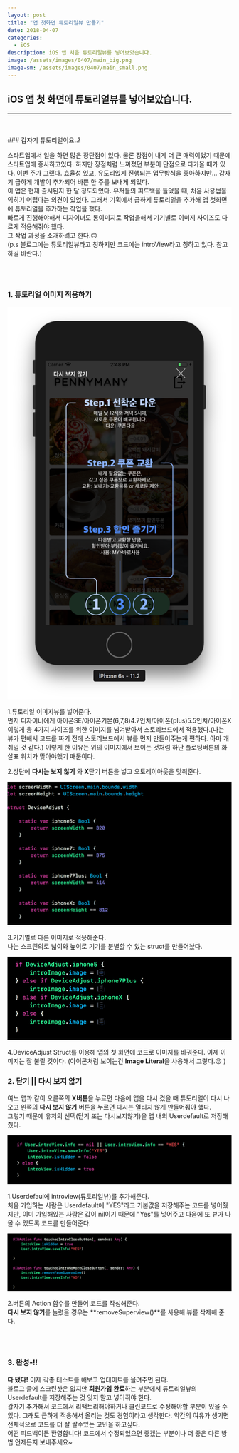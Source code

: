 ```yaml
---
layout: post
title: "앱 첫화면 튜토리얼뷰 만들기"
date: 2018-04-07
categories:
  - iOS
description: iOS 앱 처음 튜토리얼뷰를 넣어보았습니다.
image: /assets/images/0407/main_big.png
image-sm: /assets/images/0407/main_small.png
---
```



## iOS 앱 첫 화면에 튜토리얼뷰를 넣어보았습니다.
---


<br />
<br />
### 갑자기 튜토리얼이요..?

 스타트업에서 일을 하면 많은 장단점이 있다. 물론 장점이 내게 더 큰 매력이었기 때문에 스타트업에 종사하고있다. 하지만 장점처럼 느껴졌던 부분이 단점으로 다가올 때가 있다. 이번 주가 그랬다. 효율성 있고, 유도리있게 진행되는 업무방식을 좋아하지만... 갑자기 급하게 개발이 추가되어 바쁜 한 주를 보내게 되었다.  
 이 앱은 현재 출시된지 한 달 정도되었다. 유저들의 피드백을 들었을 때, 처음 사용법을 익히기 어렵다는 의견이 있었다. 그래서 기획에서 급하게 튜토리얼을 추가해 앱 첫화면에 튜토리얼을 추가하는 작업을 했다.  
 빠르게 진행해야해서 디자이너도 통이미지로 작업을해서 기기별로 이미지 사이즈도 다르게 적용해줘야 했다.  
 그 작업 과정을 소개하려고 한다.🙃  
 (p.s 블로그에는 튜토리얼뷰라고 칭하지만 코드에는 introView라고 칭하고 있다. 참고하길 바란다.)

<br />
<br />


### 1. 튜토리얼 이미지 적용하기      


![xcode스토리보드](/assets/images/0407/simulImage.png)

1.튜토리얼 이미지뷰를 넣어준다.  
먼저 디자이너에게 아이폰SE/아이폰기본(6,7,8)4.7인치/아이폰(plus)5.5인치/아이폰X 이렇게 총 4가지 사이즈를 위한 이미지를 넘겨받아서 스토리보드에서 적용했다.(나는 뷰가 편해서 코드를 짜기 전에 스토리보드에서 뷰를 먼저 만들어주는게 편하다. 아마 개취일 것 같다.) 이렇게 한 이유는 위의 이미지에서 보이는 것처럼 하단 플로팅버튼의 화살표 위치가 맞아야했기 때문이다.  

2.상단에 **다시는 보지 않기** 와 **X**닫기 버튼을 넣고 오토레이아웃을 맞춰준다.  

  
    
    
  
![xcode기기적용코드](/assets/images/0407/device.png)

  
3.기기별로 다른 이미지로 적용해준다.  
나는 스크린의로 넓이와 높이로 기기를 분별할 수 있는 struct를 만들어놨다.
  
    
![xcode기기적용코드](/assets/images/0407/imagechange.png)

  
4.DeviceAdjust Struct를 이용해 앱의 첫 화면에 코드로 이미지를 바꿔준다. 
이제 이미지는 잘 불릴 것이다. (아이콘처럼 보이는건 **Image Literal**을 사용해서 그렇다.😜 )

  
    
    
    
### 2. 닫기 || 다시 보지 않기  

여느 앱과 같이 오른쪽의 **X버튼**을 누르면 다음에 앱을 다시 켰을 때 튜토리얼이 다시 나오고 왼쪽의 **다시 보지 않기** 버튼을 누르면 다시는 열리지 않게 만들어줘야 했다.  
그렇기 때문에 유저의 선택(닫기 또는 다시보지않기)을 앱 내의 Userdefault로 저장해줬다.
  
  
  
  
![userdefalut코드](/assets/images/0407/userdefault.png)


1.Userdefaul에 introview(튜토리얼뷰)를 추가해준다.  
처음 가입하는 사람은 Userdefault에 "YES"라고 기본값을 저장해주는 코드를 넣어줬지만, 이미 가입해있는 사람은 값이 nil이기 때문에 "Yes"를 넣어주고 다음에 또 뷰가 나올 수 있도록 코드를 만들어준다.
  
     
     
![버튼액션코드](/assets/images/0407/actionfunc.png)

2.버튼의 Action 함수를 만들어 코드를 작성해준다.  
**다시 보지 않기**를 눌렀을 경우는 **removeSuperview()**를 사용해 뷰를 삭제해 준다.




<br />
<br />


### 3. 완성-!!

  
**다 됐다!** 이제 각종 테스트를 해보고 업데이트를 올려주면 된다.  
블로그 글에 스크린샷은 없지만 **회원가입 완료**하는 부분에서 튜토리얼뷰의 Userdefault를 저장해주는 것 잊지 말고 넣어줘야 한다.  
갑자기 추가해서 코드에서 리팩토리해야하거나 클린코드로 수정해야할 부분이 있을 수 있다. 그래도 급하게 적용해서 올리는 것도 경험이라고 생각한다. 약간의 여유가 생기면 전체적으로 코드를 더 잘 짤수있는 고민을 하고싶다.  
어떤 피드백이든 환영합니다! 코드에서 수정되었으면 좋겠는 부분이나 더 좋은 다른 방법 언제든지 보내주세요~

  
<br />


